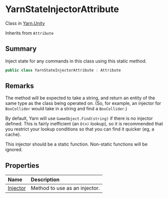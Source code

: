 # YarnStateInjectorAttribute

Class in [Yarn.Unity](api/csharp/yarn.unity.md)

Inherits from `Attribute`

## Summary


Inject state for any commands in this class using this static method.


```csharp
public class YarnStateInjectorAttribute : Attribute
```

## Remarks

<p>
The method will be expected to take a string, and return an entity
of the same type as the class being operated on. (So, for example,
an injector for <code>BoxCollider</code> would take in a string
and find a <code>BoxCollider</code>.)
</p> <p>
By default, Yarn will use <code>GameObject.Find(string)</code>
if there is no injector defined. This is fairly inefficient (an
<code>O(n)</code> lookup), so it is recommended that you restrict your
lookup conditions so that you can find it quicker (eg, a cache).
</p> <p>
This injector should be a static function. Non-static functions
will be ignored.
</p>

## Properties

|Name|Description|
|:---|:---|
|[Injector](api/csharp/yarn.unity.yarnstateinjectorattribute.injector.md)|Method to use as an injector.|

